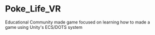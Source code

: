 # Poke_Life_VR
Educational Community made game focused on learning how to made a game using Unity's ECS/DOTS system
